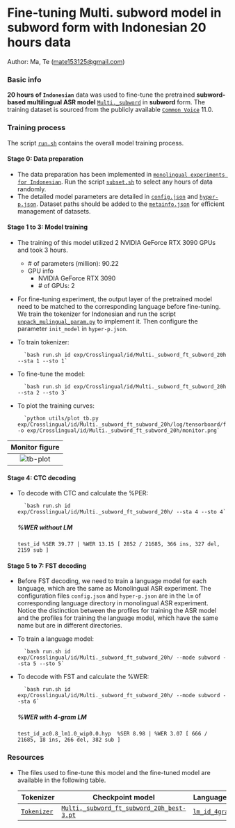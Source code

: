 # Fine-tuning Multi. subword model in subword form with Indonesian 20 hours data
Author: Ma, Te (mate153125@gmail.com)
### Basic info

__20 hours of `Indonesian`__ data was used to fine-tune the pretrained __subword-based multilingual ASR model__ [`Multi._subword`](../../../Multilingual/Multi._subword/readme.md) in __subword__ form. The training dataset is sourced from the publicly available [`Common Voice`](https://commonvoice.mozilla.org/) 11.0. 


### Training process

The script [`run.sh`](../../../run.sh) contains the overall model training process.

#### Stage 0: Data preparation
* The data preparation has been implemented in [`monolingual experiments for Indonesian`](../../../Monolingual/id/Mono._phoneme_20h/readme.md). Run the script [`subset.sh`](../../../../local/tools/subset.sh) to select any hours of data randomly.
* The detailed model parameters are detailed in [`config.json`](config.json) and [`hyper-p.json`](hyper-p.json). Dataset paths should be added to the [`metainfo.json`](../../../data/metainfo.json) for efficient management of datasets.

#### Stage 1 to 3: Model training
* The training of this model utilized 2 NVIDIA GeForce RTX 3090 GPUs and took 3 hours. 
  * \# of parameters (million): 90.22
  * GPU info
      * NVIDIA GeForce RTX 3090
      * \# of GPUs: 2

* For fine-tuning experiment, the output layer of the pretrained model need to be matched to the corresponding language before fine-tuning. We train the tokenizer for Indonesian and run the script [`unpack_mulingual_param.py`](../../../../local/tools/unpack_mulingual_param.py) to implement it. Then configure the parameter `init_model` in `hyper-p.json`.

* To train tokenizer:

        `bash run.sh id exp/Crosslingual/id/Multi._subword_ft_subword_20h --sta 1 --sto 1`
* To fine-tune the model:

        `bash run.sh id exp/Crosslingual/id/Multi._subword_ft_subword_20h --sta 2 --sto 3`
* To plot the training curves:

        `python utils/plot_tb.py exp/Crosslingual/id/Multi._subword_ft_subword_20h/log/tensorboard/file -o exp/Crosslingual/id/Multi._subword_ft_subword_20h/monitor.png`

|     Monitor figure    |
|:-----------------------:|
|![tb-plot](./monitor.png)|

#### Stage 4: CTC decoding
* To decode with CTC and calculate the %PER:

        `bash run.sh id exp/Crosslingual/id/Multi._subword_ft_subword_20h/ --sta 4 --sto 4`

    ##### %WER without LM
    ```
    test_id %SER 39.77 | %WER 13.15 [ 2852 / 21685, 366 ins, 327 del, 2159 sub ]
    ```

#### Stage 5 to 7: FST decoding
* Before FST decoding, we need to train a language model for each language, which are the same as Monolingual ASR experiment. The configuration files `config.json` and `hyper-p.json` are in the `lm` of corresponding language directory in monolingual ASR experiment. Notice the distinction between the profiles for training the ASR model and the profiles for training the language model, which have the same name but are in different directories.
* To train a language model:

        `bash run.sh id exp/Crosslingual/id/Multi._subword_ft_subword_20h/ --mode subword --sta 5 --sto 5`

* To decode with FST and calculate the %WER:

        `bash run.sh id exp/Crosslingual/id/Multi._subword_ft_subword_20h/ --mode subword --sta 6`

    ##### %WER with 4-gram LM
    ```
    test_id_ac0.8_lm1.0_wip0.0.hyp  %SER 8.98 | %WER 3.07 [ 666 / 21685, 18 ins, 266 del, 382 sub ]
    ```

### Resources
* The files used to fine-tune this model and the fine-tuned model are available in the following table.

    | Tokenizer | Checkpoint model | Language model | Tensorboard log |
    | ----------- | ----------- | ----------- | ----------- |
    | [`Tokenizer`](http://cat-ckpt.oss-cn-beijing.aliyuncs.com/cat-multilingual/cv-lang10/dict/id/tokenizer_bpe500.tknz?OSSAccessKeyId=LTAI5tF9KeigLW4UoLbK9vnJ&Expires=2064643390&Signature=Plh4OaA8%2FKbh6l8Q21PrWO87X1g%3D) | [`Multi._subword_ft_subword_20h_best-3.pt`](https://cat-ckpt.oss-cn-beijing.aliyuncs.com/cat-multilingual/cv-lang10/exp/id/Multi._subword_ft_subword_20h_best-3.pt) | [`lm_id_4gram.arpa`](https://cat-ckpt.oss-cn-beijing.aliyuncs.com/cat-multilingual/cv-lang10/exp/id/lm_id_4gram.arpa) | [`tb_Multi._subword_ft_subword_20h`](https://cat-ckpt.oss-cn-beijing.aliyuncs.com/cat-multilingual/cv-lang10/exp/id/tb_log_Multi._subword_ft_subword_20h.tar.gz) |